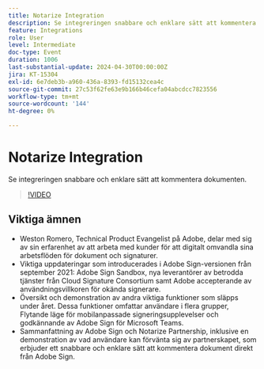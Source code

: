 ```yaml
---
title: Notarize Integration
description: Se integreringen snabbare och enklare sätt att kommentera dokumenten.
feature: Integrations
role: User
level: Intermediate
doc-type: Event
duration: 1006
last-substantial-update: 2024-04-30T00:00:00Z
jira: KT-15304
exl-id: 6e7deb3b-a960-436a-8393-fd15132cea4c
source-git-commit: 27c53f62fe63e9b166b46cefa04abcdcc7823556
workflow-type: tm+mt
source-wordcount: '144'
ht-degree: 0%

---
```


# Notarize Integration

Se integreringen snabbare och enklare sätt att kommentera dokumenten.

>[!VIDEO](https://video.tv.adobe.com/v/3454376/?learn=on&captions=swe)

## Viktiga ämnen

* Weston Romero, Technical Product Evangelist på Adobe, delar med sig av sin erfarenhet av att arbeta med kunder för att digitalt omvandla sina arbetsflöden för dokument och signaturer.
* Viktiga uppdateringar som introducerades i Adobe Sign-versionen från september 2021: Adobe Sign Sandbox, nya leverantörer av betrodda tjänster från Cloud Signature Consortium samt Adobe accepterande av användningsvillkoren för okända signerare.
* Översikt och demonstration av andra viktiga funktioner som släpps under året. Dessa funktioner omfattar användare i flera grupper, Flytande läge för mobilanpassade signeringsupplevelser och godkännande av Adobe Sign för Microsoft Teams.
* Sammanfattning av Adobe Sign och Notarize Partnership, inklusive en demonstration av vad användare kan förvänta sig av partnerskapet, som erbjuder ett snabbare och enklare sätt att kommentera dokument direkt från Adobe Sign.
